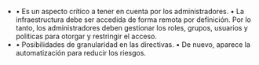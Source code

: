 - • Es un aspecto crítico a tener en cuenta por los administradores.
  • La infraestructura debe ser accedida de forma remota por definición. Por lo tanto, los administradores deben gestionar los roles, grupos, usuarios y politicas para otorgar y restringir el acceso.
- • Posibilidades de granularidad en las directivas.
  • De nuevo, aparece la automatización para reducir los riesgos.